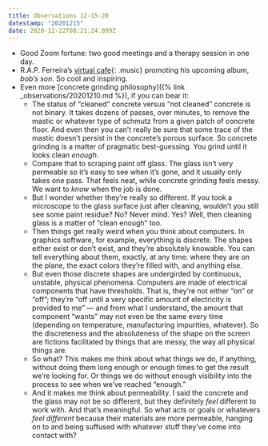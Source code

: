 ```yaml
---
title: Observations 12-15-20
datestamp: "20201215"
date: 2020-12-22T08:21:24.899Z
---
```

- Good Zoom fortune: two good meetings and a therapy session in one day.
- R.A.P. Ferreira’s [virtual cafe](https://afrolab9000.bandcamp.com/album/bobs-son-r-a-p-ferreira-in-the-garden-level-cafe-of-the-scallops-hotel){: .music} promoting his upcoming album, *bob’s son*. So cool and inspiring.
- Even more [concrete grinding philosophy]({% link _observations/20201210.md %}), if you can bear it:
	- The status of “cleaned” concrete versus “not cleaned” concrete is not binary. It takes dozens of passes, over minutes, to remove the mastic or whatever type of schmutz from a given patch of concrete floor. And even then you can’t really be sure that some trace of the mastic doesn’t persist in the concrete’s porous surface. So concrete grinding is a matter of pragmatic best-guessing. You grind until it looks clean *enough*.
	- Compare that to scraping paint off glass. The glass isn’t very permeable so it’s easy to see when it’s gone, and it usually only takes one pass. That feels neat, while concrete grinding feels messy. We want to *know* when the job is done.
	- But I wonder whether they’re really so different. If you took a microscope to the glass surface just after cleaning, wouldn’t you still see some paint residue? No? Never mind. Yes? Well, then cleaning glass is a matter of “clean enough” too.
	- Then things get really weird when you think about computers. In graphics software, for example, everything is discrete. The shapes either exist or don’t exist, and they’re absolutely knowable. You can tell everything about them, exactly, at any time: where they are on the plane, the exact colors they’re filled with, and anything else.
	- But even those discrete shapes are undergirded by continuous, unstable, physical phenomena. Computers are made of electrical components that have thresholds. That is, they’re not either “on” or “off”; they’re “off until a very specific amount of electricity is provided to me” — and from what I understand, the amount that component “wants” may not even be the same every time (depending on temperature, manufacturing impurities, whatever). So the discreteness and the absoluteness of the shape on the screen are fictions facilitated by things that are messy, the way all physical things are.
	- So what? This makes me think about what things we do, if anything, without doing them long enough or enough times to get the result we’re looking for. Or things we do without enough visibility into the process to see when we’ve reached “enough.”
	- And it makes me think about permeability. I said the concrete and the glass may not be so different, but they definitely *feel* different to work with. And that’s meaningful. So what acts or goals or whatevers *feel different* because their materials are more permeable, hanging on to and being suffused with whatever stuff they’ve come into contact with?